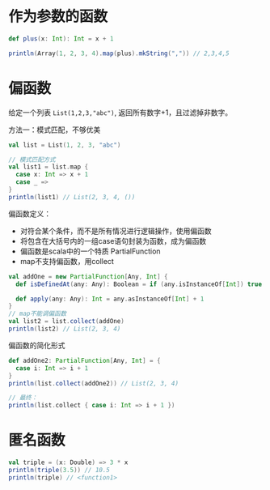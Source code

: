 

# 作为参数的函数

```scala
def plus(x: Int): Int = x + 1

println(Array(1, 2, 3, 4).map(plus).mkString(",")) // 2,3,4,5
```

# 偏函数

给定一个列表 `List(1,2,3,"abc")`, 返回所有数字+1，且过滤掉非数字。

方法一：模式匹配，不够优美
```scala
val list = List(1, 2, 3, "abc")

// 模式匹配方式
val list1 = list.map {
  case x: Int => x + 1
  case _ =>
}
println(list1) // List(2, 3, 4, ())
```

偏函数定义：

* 对符合某个条件，而不是所有情况进行逻辑操作，使用偏函数
* 将包含在大括号内的一组case语句封装为函数，成为偏函数
* 偏函数是scala中的一个特质 PartialFunction
* map不支持偏函数，用collect

```scala
val addOne = new PartialFunction[Any, Int] {
  def isDefinedAt(any: Any): Boolean = if (any.isInstanceOf[Int]) true else false

  def apply(any: Any): Int = any.asInstanceOf[Int] + 1
}
// map不能调偏函数
val list2 = list.collect(addOne)
println(list2) // List(2, 3, 4)
```

偏函数的简化形式

```scala
def addOne2: PartialFunction[Any, Int] = {
  case i: Int => i + 1
}
println(list.collect(addOne2)) // List(2, 3, 4)

// 最终：
println(list.collect { case i: Int => i + 1 })
```

# 匿名函数

```scala
val triple = (x: Double) => 3 * x
println(triple(3.5)) // 10.5
println(triple) // <function1>
```




